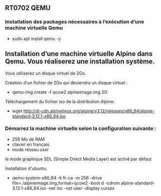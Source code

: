 ## RT0702 QEMU

### Installation des packages nécessaires à l’exécution d’une machine virtuelle Qemu

* sudo apt install qemu -y

## Installation d’une machine virtuelle Alpine dans Qemu. Vous réaliserez une installation système.

Vous utiliserez un disque virtuel de 2Go.

Création d'un fichier de 2Go qui deviendra un disque virtuel :

* qemu-img create -f qcow2 alpineimage.img 2G

Téléchargement du fichier iso de la distribution Alpine:

* wget http://dl-cdn.alpinelinux.org/alpine/v3.12/releases/x86_64/alpine-standard-3.12.1-x86_64.iso


### Démarrez la machine virtuelle selon la configuration suivante :

* 256 Mo de RAM
* clavier en français
* mode réseau user


le mode graphique SDL (Simple Direct Media Layer) est activé par défaut

Installation d'ubuntu:

* qemu-system-x86_64 -k fr-ca -m 256 -drive file=./alpineimage.img,format=qcow2 -boot d -cdrom alpine-standard-3.12.1-x86_64.iso -net nic -net user -display curses









